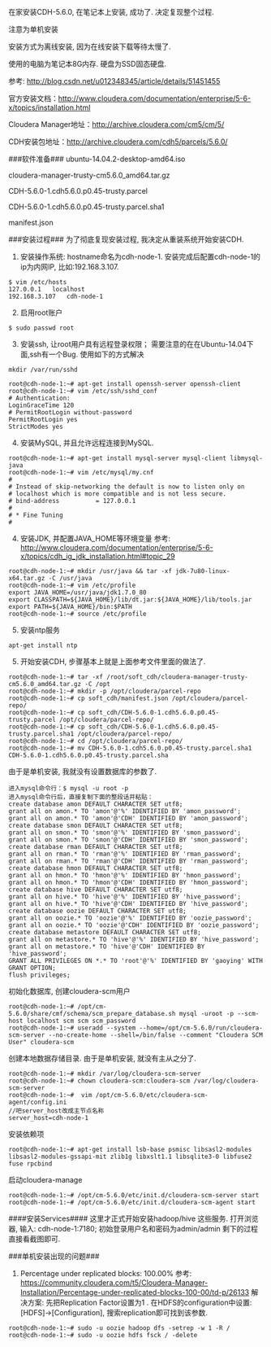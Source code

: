 在家安装CDH-5.6.0,  在笔记本上安装, 成功了. 决定复现整个过程. 

注意为单机安装

安装方式为离线安装, 因为在线安装下载等待太慢了.

使用的电脑为笔记本8G内存. 硬盘为SSD固态硬盘.

参考: http://blog.csdn.net/u012348345/article/details/51451455

官方安装文档：http://www.cloudera.com/documentation/enterprise/5-6-x/topics/installation.html 

Cloudera Manager地址：http://archive.cloudera.com/cm5/cm/5/ 

CDH安装包地址：http://archive.cloudera.com/cdh5/parcels/5.6.0/

###软件准备###
ubuntu-14.04.2-desktop-amd64.iso

cloudera-manager-trusty-cm5.6.0_amd64.tar.gz

CDH-5.6.0-1.cdh5.6.0.p0.45-trusty.parcel

CDH-5.6.0-1.cdh5.6.0.p0.45-trusty.parcel.sha1

manifest.json


###安装过程###
为了彻底复现安装过程, 我决定从重装系统开始安装CDH.

1.  安装操作系统: hostname命名为cdh-node-1. 安装完成后配置cdh-node-1的ip为内网IP, 比如:192.168.3.107.
```
$ vim /etc/hosts
127.0.0.1	localhost
192.168.3.107	cdh-node-1
```
2. 启用root账户
```
$ sudo passwd root
```
3.  安装ssh, 让root用户具有远程登录权限；
需要注意的在在Ubuntu-14.04下面,ssh有一个Bug.
使用如下的方式解决
```
mkdir /var/run/sshd
```
```
root@cdh-node-1:~# apt-get install openssh-server openssh-client
root@cdh-node-1:~# vim /etc/ssh/sshd_conf
# Authentication:
LoginGraceTime 120
# PermitRootLogin without-password
PermitRootLogin yes
StrictModes yes
```
4. 安装MySQL, 并且允许远程连接到MySQL.
```
root@cdh-node-1:~# apt-get install mysql-server mysql-client libmysql-java
root@cdh-node-1:~# vim /etc/mysql/my.cnf
#
# Instead of skip-networking the default is now to listen only on
# localhost which is more compatible and is not less secure.
# bind-address          = 127.0.0.1
#
# * Fine Tuning
#

```

4. 安装JDK, 并配置JAVA_HOME等环境变量
参考: http://www.cloudera.com/documentation/enterprise/5-6-x/topics/cdh_ig_jdk_installation.html#topic_29
```
root@cdh-node-1:~# mkdir /usr/java && tar -xf jdk-7u80-linux-x64.tar.gz -C /usr/java
root@cdh-node-1:~# vim /etc/profile
export JAVA_HOME=/usr/java/jdk1.7.0_80
export CLASSPATH=${JAVA_HOME}/lib/dt.jar:${JAVA_HOME}/lib/tools.jar
export PATH=${JAVA_HOME}/bin:$PATH
root@cdh-node-1:~# source /etc/profile
```
5. 安装ntp服务
```
apt-get install ntp
```
5. 开始安装CDH, 步骤基本上就是上面参考文件里面的做法了.
```
root@cdh-node-1:~# tar -xf /root/soft_cdh/cloudera-manager-trusty-cm5.6.0_amd64.tar.gz -C /opt 
root@cdh-node-1:~# mkdir -p /opt/cloudera/parcel-repo
root@cdh-node-1:~# cp soft_cdh/manifest.json /opt/cloudera/parcel-repo/
root@cdh-node-1:~# cp soft_cdh/CDH-5.6.0-1.cdh5.6.0.p0.45-trusty.parcel /opt/cloudera/parcel-repo/
root@cdh-node-1:~# cp soft_cdh/CDH-5.6.0-1.cdh5.6.0.p0.45-trusty.parcel.sha1 /opt/cloudera/parcel-repo/
root@cdh-node-1:~# cd /opt/cloudera/parcel-repo/ 
root@cdh-node-1:~# mv CDH-5.6.0-1.cdh5.6.0.p0.45-trusty.parcel.sha1 CDH-5.6.0-1.cdh5.6.0.p0.45-trusty.parcel.sha
```
由于是单机安装, 我就没有设置数据库的参数了.
```
进入mysql命令行：$ mysql -u root -p
进入mysql命令行后，直接复制下面的整段话并粘贴：
create database amon DEFAULT CHARACTER SET utf8;
grant all on amon.* TO 'amon'@'%' IDENTIFIED BY 'amon_password';
grant all on amon.* TO 'amon'@'CDH' IDENTIFIED BY 'amon_password';
create database smon DEFAULT CHARACTER SET utf8;
grant all on smon.* TO 'smon'@'%' IDENTIFIED BY 'smon_password';
grant all on smon.* TO 'smon'@'CDH' IDENTIFIED BY 'smon_password';
create database rman DEFAULT CHARACTER SET utf8;
grant all on rman.* TO 'rman'@'%' IDENTIFIED BY 'rman_password';
grant all on rman.* TO 'rman'@'CDH' IDENTIFIED BY 'rman_password';
create database hmon DEFAULT CHARACTER SET utf8;
grant all on hmon.* TO 'hmon'@'%' IDENTIFIED BY 'hmon_password';
grant all on hmon.* TO 'hmon'@'CDH' IDENTIFIED BY 'hmon_password';
create database hive DEFAULT CHARACTER SET utf8;
grant all on hive.* TO 'hive'@'%' IDENTIFIED BY 'hive_password';
grant all on hive.* TO 'hive'@'CDH' IDENTIFIED BY 'hive_password';
create database oozie DEFAULT CHARACTER SET utf8;
grant all on oozie.* TO 'oozie'@'%' IDENTIFIED BY 'oozie_password';
grant all on oozie.* TO 'oozie'@'CDH' IDENTIFIED BY 'oozie_password';
create database metastore DEFAULT CHARACTER SET utf8;
grant all on metastore.* TO 'hive'@'%' IDENTIFIED BY 'hive_password';
grant all on metastore.* TO 'hive'@'CDH' IDENTIFIED BY 'hive_password';
GRANT ALL PRIVILEGES ON *.* TO 'root'@'%' IDENTIFIED BY 'gaoying' WITH GRANT OPTION;
flush privileges;
```
初始化数据库, 创建cloudera-scm用户
```
root@cdh-node-1:~# /opt/cm-5.6.0/share/cmf/schema/scm_prepare_database.sh mysql -uroot -p --scm-host localhost scm scm scm_password
root@cdh-node-1:~# useradd --system --home=/opt/cm-5.6.0/run/cloudera-scm-server --no-create-home --shell=/bin/false --comment "Cloudera SCM User" cloudera-scm
```
创建本地数据存储目录. 由于是单机安装, 就没有主从之分了.
```
root@cdh-node-1:~# mkdir /var/log/cloudera-scm-server
root@cdh-node-1:~# chown cloudera-scm:cloudera-scm /var/log/cloudera-scm-server
root@cdh-node-1:~#  vim /opt/cm-5.6.0/etc/cloudera-scm-agent/config.ini
//吧server_host改成主节点名称
server_host=cdh-node-1
```
安装依赖项
```
root@cdh-node-1:~# apt-get install lsb-base psmisc libsasl2-modules libsasl2-modules-gssapi-mit zlib1g libxslt1.1 libsqlite3-0 libfuse2 fuse rpcbind
```
启动cloudera-manage
```
root@cdh-node-1:~# /opt/cm-5.6.0/etc/init.d/cloudera-scm-server start
root@cdh-node-1:~# /opt/cm-5.6.0/etc/init.d/cloudera-scm-agent start
```

####安装Services####
这里才正式开始安装hadoop/hive 这些服务.
打开浏览器, 输入: cdh-node-1:7180;  初始登录用户名和密码为admin/admin
剩下的过程直接看截图即可.

###单机安装出现的问题###
1. Percentage under replicated blocks: 100.00%
参考: https://community.cloudera.com/t5/Cloudera-Manager-Installation/Percentage-under-replicated-blocks-100-00/td-p/26133
解决方案:
先把Replication Factor设置为1 . 在HDFS的configuration中设置: [HDFS]->[Configuration], 搜索replication即可找到该参数.
```
root@cdh-node-1:~# sudo -u oozie hadoop dfs -setrep -w 1 -R /
root@cdh-node-1:~# sudo -u oozie hdfs fsck / -delete

```



